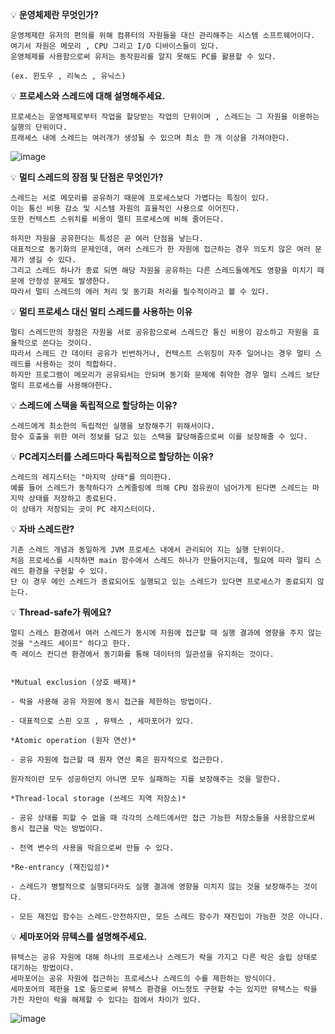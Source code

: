 
💡 **운영체제란 무엇인가?**
```
운영체제란 유저의 편의를 위해 컴퓨터의 자원들을 대신 관리해주는 시스템 소프트웨어이다.
여기서 자원은 메모리 , CPU 그리고 I/O 디바이스들이 있다.
운영체제를 사용함으로써 유저는 동작원리를 알지 못해도 PC를 활용할 수 있다.

(ex. 윈도우 , 리눅스 , 유닉스)
```

💡 **프로세스와 스레드에 대해 설명해주세요.**
```
프로세스는 운영체제로부터 작업을 할당받는 작업의 단위이며 , 스레드는 그 자원을 이용하는 실행의 단위이다.
프래세스 내에 스레드는 여러개가 생성될 수 있으며 최소 한 개 이상을 가져야한다.
```
![image](https://github.com/CS-Entrance/Chapter1/assets/102570281/974f3049-6167-4d71-9f39-9d91c8809830)

💡 **멀티 스레드의 장점 및 단점은 무엇인가?**
```
스레드는 서로 메모리를 공유하기 때문에 프로세스보다 가볍다는 특징이 있다.
이는 통신 비용 감소 및 시스템 자원의 효율적인 사용으로 이어진다.
또한 컨텍스트 스위치를 비용이 멀티 프로세스에 비해 줄어든다.

하지만 자원을 공유한다는 특성은 곧 여러 단점을 낳는다.
대표적으로 동기화의 문제인데, 여러 스레드가 한 자원에 접근하는 경우 의도치 않은 여러 문제가 생길 수 있다.
그리고 스레드 하나가 종료 되면 해당 자원을 공유하는 다른 스레드들에게도 영향을 미치기 때문에 안정성 문제도 발생한다.
따라서 멀티 스레드의 에러 처리 및 동기화 처리를 필수적이라고 볼 수 있다.
```

💡 **멀티 프로세스 대신 멀티 스레드를 사용하는 이유**
```
멀티 스레드만의 장점은 자원을 서로 공유함으로써 스레드간 통신 비용이 감소하고 자원을 효율적으로 쓴다는 것이다.
따라서 스레드 간 데이터 공유가 빈번하거나, 컨텍스트 스위칭이 자주 일어나는 경우 멀티 스레드를 사용하는 것이 적합하다.
하지만 프로그램이 메모리가 공유되서는 안되며 동기화 문제에 취약한 경우 멀티 스레드 보단 멀티 프로세스를 사용해야한다.
```

💡 **스레드에 스택을 독립적으로 할당하는 이유?**
```
스레드에게 최소한의 독립적인 실행을 보장해주기 위해서이다.
함수 호출을 위한 여러 정보를 담고 있는 스택을 할당해줌으로써 이를 보장해줄 수 있다.
```

💡 **PC레지스터를 스레드마다 독립적으로 할당하는 이유?**
```
스레드의 레지스터는 "마지막 상태"를 의미한다.
예를 들어 스레드가 동작하다가 스케줄링에 의해 CPU 점유권이 넘어가게 된다면 스레드는 마지막 상태를 저장하고 종료된다.
이 상태가 저장되는 곳이 PC 레지스터이다.
```

💡 **자바 스레드란?**
```
기존 스레드 개념과 동일하게 JVM 프로세스 내에서 관리되어 지는 실행 단위이다. 
처음 프로세스를 시작하면 main 함수에서 스레드 하나가 만들어지는데, 필요에 따라 멀티 스레드 환경을 구현할 수 있다.
단 이 경우 메인 스레드가 종료되어도 실행되고 있는 스레드가 있다면 프로세스가 종료되지 않는다.
```


💡 **Thread-safe가 뭐에요?**
```
멀티 스레스 환경에서 여러 스레드가 동시에 자원에 접근할 때 실행 결과에 영향을 주지 않는 것을 "스레드 세이프" 하다고 한다.
즉 레이스 컨디션 환경에서 동기화를 통해 데이터의 일관성을 유지하는 것이다.


*Mutual exclusion (상호 배제)*

- 락을 사용해 공유 자원에 동시 접근을 제한하는 방법이다.

- 대표적으로 스핀 오프 , 뮤텍스 , 세마포어가 있다.
  
*Atomic operation (원자 연산)*

- 공유 자원에 접근할 때 원자 연산 혹은 원자적으로 접근한다. 

원자적이란 모두 성공하던지 아니면 모두 실패하는 지를 보장해주는 것을 말한다.

*Thread-local storage (쓰레드 지역 저장소)*

- 공유 상태를 피할 수 없을 때 각각의 스레드에서만 접근 가능한 저장소들을 사용함으로써 동시 접근을 막는 방법이다.

- 전역 변수의 사용을 막음으로써 만들 수 있다.

*Re-entrancy (재진입성)*

- 스레드가 병렬적으로 실행되더라도 실행 결과에 영향을 미치지 않는 것을 보장해주는 것이다.

- 모든 재진입 함수는 스레드-안전하지만, 모든 스레드 함수가 재진입이 가능한 것은 아니다.
```


💡 **세마포어와 뮤텍스를 설명해주세요.**
```
뮤텍스는 공유 자원에 대해 하나의 프로세스나 스레드가 락을 가지고 다른 락은 슬립 상태로 대기하는 방법이다.
세마포어는 공유 자원에 접근하는 프로세스나 스레드의 수를 제한하는 방식이다. 
세마포어의 제한을 1로 둠으로써 뮤텍스 환경을 어느정도 구현할 수는 있지만 뮤텍스는 락을 가진 자만이 락을 해제할 수 있다는 점에서 차이가 있다.
```
![image](https://github.com/CS-Entrance/Chapter1/assets/102570281/b74751ca-1ce1-4a5a-882f-c1fb14883bf0)
